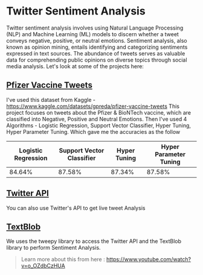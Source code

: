 # Twitter Sentiment Analysis

Twitter sentiment analysis involves using Natural Language Processing (NLP) and Machine Learning (ML) models to discern whether a tweet conveys negative, positive, or neutral emotions. Sentiment analysis, also known as opinion mining, entails identifying and categorizing sentiments expressed in text sources. The abundance of tweets serves as valuable data for comprehending public opinions on diverse topics through social media analysis. Let's look at some of the projects here:

## [Pfizer Vaccine Tweets](https://github.com/Nndna9/TwitterSentimentAnalysis/blob/main/PfizerVaccineTweets.ipynb)

I've used this dataset from Kaggle - https://www.kaggle.com/datasets/gpreda/pfizer-vaccine-tweets
This project focuses on tweets about the Pfizer & BioNTech vaccine, which are classified into Negative, Positive and Neutral Emotions.
Then I've used 4 Algorithms - Logistic Regression, Support Vector Classifier, Hyper Tuning, Hyper Parameter Tuning. Which gave me the accuracies as the follow 

|  Logistic Regression | Support Vector Classifier | Hyper Tuning | Hyper Parameter Tuning |
| -------------------- | ------------------------- | ------------ | ---------------------- |
|      84.64%          |           87.58%          |    87.34%    |         87.58%         |


## [Twitter API](https://github.com/Nndna9/TwitterSentimentAnalysis/blob/main/TwitterAPI.ipynb)

You can also use Twitter's API to get live tweet Analysis


## [TextBlob](https://github.com/Nndna9/TwitterSentimentAnalysis/blob/main/textblob.py)

We uses the tweepy library to access the Twitter API and the TextBlob library to perform Sentiment Analysis. 

> Learn more about this from here : https://www.youtube.com/watch?v=o_OZdbCzHUA

